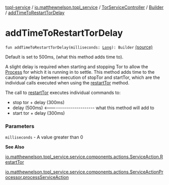 [topl-service](../../../index.md) / [io.matthewnelson.topl_service](../../index.md) / [TorServiceController](../index.md) / [Builder](index.md) / [addTimeToRestartTorDelay](./add-time-to-restart-tor-delay.md)

# addTimeToRestartTorDelay

`fun addTimeToRestartTorDelay(milliseconds: `[`Long`](https://kotlinlang.org/api/latest/jvm/stdlib/kotlin/-long/index.html)`): Builder` [(source)](https://github.com/05nelsonm/TorOnionProxyLibrary-Android/blob/master/topl-service/src/main/java/io/matthewnelson/topl_service/TorServiceController.kt#L181)

Default is set to 500ms, (what this method adds time to).

A slight delay is required when starting and stopping Tor to allow the [Process](https://docs.oracle.com/javase/6/docs/api/java/lang/Process.html)
for which it is running in to settle. This method adds time to the cautionary
delay between execution of stopTor and startTor, which are the individual calls
executed when using the [restartTor](../restart-tor.md) method.

The call to [restartTor](../restart-tor.md) executes individual commands to:

* stop tor + delay (300ms)
* delay (500ms) &lt;---------------------- what this method will add to
* start tor + delay (300ms)

### Parameters

`milliseconds` - A value greater than 0

**See Also**

[io.matthewnelson.topl_service.service.components.actions.ServiceAction.RestartTor](#)

[io.matthewnelson.topl_service.service.components.actions.ServiceActionProcessor.processServiceAction](#)

